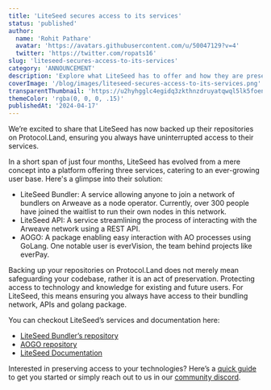 ```yaml
---
title: 'LiteSeed secures access to its services'
status: 'published'
author:
  name: 'Rohit Pathare'
  avatar: 'https://avatars.githubusercontent.com/u/50047129?v=4'
  twitter: 'https://twitter.com/ropats16'
slug: 'liteseed-secures-access-to-its-services'
category: 'ANNOUNCEMENT'
description: 'Explore what LiteSeed has to offer and how they are preserving access to their services with Protocol.Land.'
coverImage: '/blog/images/liteseed-secures-access-to-its-services.png'
transparentThumbnail: 'https://u2hyhgglc4egidq3zkthnzdruyatqwql5lk5foen3zv5zf5fo2wa.arweave.net/po-DmMsXCGQOG8qmduRxpgE4Wgvq1dK4jd5r3Jeldqw'
themeColor: 'rgba(0, 0, 0, .15)'
publishedAt: '2024-04-17'
---
```


We’re excited to share that LiteSeed has now backed up their repositories on Protocol.Land, ensuring you always have uninterrupted access to their services.

In a short span of just four months, LiteSeed has evolved from a mere concept into a platform offering three services, catering to an ever-growing user base. Here's a glimpse into their solution:

- LiteSeed Bundler: A service allowing anyone to join a network of bundlers on Arweave as a node operator. Currently, over 300 people have joined the waitlist to run their own nodes in this network.
- LiteSeed API: A service streamlining the process of interacting with the Arweave network using a REST API.
- AOGO: A package enabling easy interaction with AO processes using GoLang. One notable user is everVision, the team behind projects like everPay.

Backing up your repositories on Protocol.Land does not merely mean safeguarding your codebase, rather it is an act of preservation. Protecting access to technology and knowledge for existing and future users. For LiteSeed, this means ensuring you always have access to their bundling network, APIs and golang package.

You can checkout LiteSeed’s services and documentation here:

- [LiteSeed Bundler’s repository](https://protocol.land/?utm_source=Protocol.Land+Twitter&utm_medium=Tweet&utm_campaign=LiteSeed+secures+access+to+its+services&utm_id=LiteSeed+secures+access+to+its+services#/repository/fbbfc568-c361-419d-b841-fd00c4608952)
- [AOGO repository](https://protocol.land/?utm_source=Protocol.Land+Twitter&utm_medium=Tweet&utm_campaign=LiteSeed+secures+access+to+its+services&utm_id=LiteSeed+secures+access+to+its+services#/repository/d8e7b91b-1025-47a5-9ea8-364451f496f9)
- [LiteSeed Documentation](https://docs.liteseed.xyz/)

Interested in preserving access to your technologies? Here’s a [quick guide](https://docs.protocol.land/working-with-repositories/import-a-repository-from-github) to get you started or simply reach out to us in our [community discord](https://discord.gg/4g65p2zYvG).
